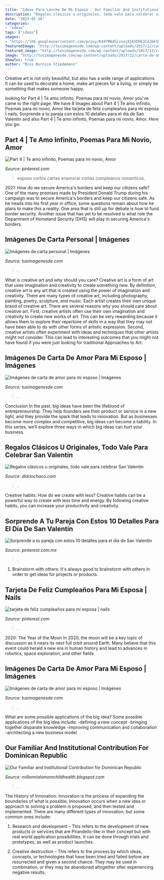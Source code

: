 ```yaml
---
title: "Ideas Para Lonche De Mi Esposo : Our Familiar And Institutional Contribution For Dominican Republic"
description: "Regalos clásicos u originales, todo vale para celebrar san valentín"
date: "2023-01-16"
categories:
- "ideas"
tags: ["ideas"]
images:
- "https://lh6.googleusercontent.com/proxy/K4XYM6dSizvaj0jKVDHk3CdJbkS9lXugciiUVOhvFA8uKMbEQB816lH_9crNoyXGlP4j8t2-sU4PB7XCLSq8PHB9Bvg=w1200-h630-n-k-no-nu"
featuredImage: "http://tusimagenesde.com/wp-content/uploads/2017/12/carta-de-amor-para-mi-esposo-4.jpg"
featured_image: "http://tusimagenesde.com/wp-content/uploads/2017/12/carta-de-amor-para-mi-esposo-1.jpg"
image: "http://tusimagenesde.com/wp-content/uploads/2017/12/carta-de-amor-para-mi-esposo-1.jpg"
ShowToc: true
author: "Miss Burnice Stiedemann"
---
```



Creative art is not only beautiful, but also has a wide range of applications. It can be used to decorate a home, make art pieces for a living, or simply be something that makes someone happy.

	

		
looking for Part 4 | Te amo infinito, Poemas para mi novio, Amor you've came to the right page. We have 8 Images about Part 4 | Te amo infinito, Poemas para mi novio, Amor like tarjeta de feliz cumpleaños para mi esposa | nails, Sorprende a tu pareja con estos 10 detalles para el día de San Valentín and also Part 4 | Te amo infinito, Poemas para mi novio, Amor. Here you go:
		
    
## Part 4 | Te Amo Infinito, Poemas Para Mi Novio, Amor

<img loading=lazy src="https://i.pinimg.com/736x/01/33/07/013307fe45bba5d5806b7710f75845be.jpg" onerror="this.onerror=null;this.src='https://tse3.mm.bing.net/th?id=OIP.J--8quce5U_bT17b8olbPAHaF7&amp;pid=15.1';" alt="Part 4 | Te amo infinito, Poemas para mi novio, Amor">

_Source: pinterest.com_

>esposo cortos cartas enamorar cortas cumpleanos romanticos. 

	

2021: How do we secure America's borders and keep our citizens safe?
One of the many promises made by President Donald Trump during his campaign was to secure America's borders and keep our citizens safe. As he heads into his first year in office, some questions remain about how he plans to make this a reality. One area that is still up for debate is how to fund border security. Another issue that has yet to be resolved is what role the Department of Homeland Security (DHS) will play in securing America's borders.

    
## Imágenes De Carta Personal | Imágenes

<img loading=lazy src="http://tusimagenesde.com/wp-content/uploads/2017/12/carta-personal-1.jpg" onerror="this.onerror=null;this.src='https://tse1.mm.bing.net/th?id=OIP.JMBsa0Vkwg-eK2m5WvI0zwHaKe&amp;pid=15.1';" alt="Imágenes de carta personal | Imágenes">

_Source: tusimagenesde.com_

>. 

	

What is creative art and why should you care?
Creative art is a form of art that uses imagination and creativity to create something new. By definition, creative art is any art that is created using the power of imagination and creativity. There are many types of creative art, including photography, painting, poetry, sculpture, and music. Each artist creates their own unique brand of creative art.
There are several reasons why you should care about creative art. First, creative artists often use their own imagination and creativity to create new works of art. This can be very rewarding because it allows them to explore their repertoire of skills in a way that they may not have been able to do with other forms of artistic expression. Second, creative artists often experiment with ideas and techniques that other artists might not consider. This can lead to interesting outcomes that you might not have found if you were just looking for traditional Approaches to Art.

    
## Imágenes De Carta De Amor Para Mi Esposo | Imágenes

<img loading=lazy src="http://tusimagenesde.com/wp-content/uploads/2017/12/carta-de-amor-para-mi-esposo-1.jpg" onerror="this.onerror=null;this.src='https://tse2.mm.bing.net/th?id=OIP.brZJ-47t2si7KmFwhSY90gHaH8&amp;pid=15.1';" alt="Imágenes de carta de amor para mi esposo | Imágenes">

_Source: tusimagenesde.com_

>. 

	

Conclusion
In the past, big ideas have been the lifeblood of entrepreneurship. They help founders see their product or service in a new light, and they provide the spark that leads to innovation. But as businesses become more complex and competitive, big ideas can become a liability. In this series, we’ll explore three ways in which big ideas can hurt your business.

    
## Regalos Clásicos U Originales, Todo Vale Para Celebrar San Valentín

<img loading=lazy src="http://www.diariochaco.com/sites/diariochaco.com/files/styles/710x___/public/31fa1c8ad01cb73e2b26.jpg?itok=qEvgtnuB" onerror="this.onerror=null;this.src='https://tse2.mm.bing.net/th?id=OIP.LxqSsZDfSM69vdsHkeBChwHaFj&amp;pid=15.1';" alt="Regalos clásicos u originales, todo vale para celebrar San Valentín">

_Source: diariochaco.com_

>. 

	

Creative habits: How do we create with less?
Creative habits can be a powerful way to create with less time and energy. By following creative habits, you can increase your productivity and creativity.

    
## Sorprende A Tu Pareja Con Estos 10 Detalles Para El Día De San Valentín

<img loading=lazy src="https://i.pinimg.com/originals/21/a9/fd/21a9fd3893193a417139802e33711554.jpg" onerror="this.onerror=null;this.src='https://tse3.mm.bing.net/th?id=OIP.pr22UK4c3NpydqND8Hn4fgHaMC&amp;pid=15.1';" alt="Sorprende a tu pareja con estos 10 detalles para el día de San Valentín">

_Source: pinterest.com.mx_

>. 

	

1. Brainstorm with others: It's always good to brainstorm with others in order to get ideas for projects or products.

    
## Tarjeta De Feliz Cumpleaños Para Mi Esposa | Nails

<img loading=lazy src="https://i.pinimg.com/736x/a1/a3/8a/a1a38aef087fada76b415c8b1ab08aff.jpg?b=t" onerror="this.onerror=null;this.src='https://tse3.mm.bing.net/th?id=OIP.Ym4kpdlm-OPHapUoFYETHgHaKg&amp;pid=15.1';" alt="tarjeta de feliz cumpleaños para mi esposa | nails">

_Source: pinterest.com_

>. 

	

2020: The Year of the Moon
In 2020, the moon will be a key topic of discussion as it nears its next full orbit around Earth. Many believe that this event could herald a new era in human history and lead to advances in robotics, space exploration, and other fields.

    
## Imágenes De Carta De Amor Para Mi Esposo | Imágenes

<img loading=lazy src="http://tusimagenesde.com/wp-content/uploads/2017/12/carta-de-amor-para-mi-esposo-4.jpg" onerror="this.onerror=null;this.src='https://tse1.mm.bing.net/th?id=OIP.AMjX_VlfVv3i5899I9zdxwHaFY&amp;pid=15.1';" alt="Imágenes de carta de amor para mi esposo | Imágenes">

_Source: tusimagenesde.com_

>. 

	

What are some possible applications of the big idea?
Some possible applications of the big idea include: 
-defining a new concept
-bringing together disparate knowledge
-improving communication and collaboration
-architecting a new business model

    
## Our Familiar And Institutional Contribution For Dominican Republic

<img loading=lazy src="https://lh6.googleusercontent.com/proxy/K4XYM6dSizvaj0jKVDHk3CdJbkS9lXugciiUVOhvFA8uKMbEQB816lH_9crNoyXGlP4j8t2-sU4PB7XCLSq8PHB9Bvg=w1200-h630-n-k-no-nu" onerror="this.onerror=null;this.src='https://tse2.mm.bing.net/th?id=OIP.l6LYEWEZHJ3Gl0anQzKHFQHaFj&amp;pid=15.1';" alt="Our Familiar and Institutional Contribution for Dominican Republic">

_Source: millennialsmomchildhealth.blogspot.com_

>. 

	

The History of Innovation:
Innovation is the process of expanding the boundaries of what is possible. Innovation occurs when a new idea or approach to solving a problem is proposed, and then tested and implemented. There are many different types of innovation, but some common ones include:
1. Research and development – This refers to the development of new products or services that are Pirandello-like in their concept but with real world application possibilities. It can be done through trials and prototypes, as well as product launches.

2. Creative destruction – This refers to the process by which ideas, concepts, or technologies that have been tried and failed before are resurrected and given a second chance. They may be used in combination, or they may be abandoned altogether after experiencing negative results.


